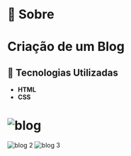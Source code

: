 # 📃 Sobre
# Criação de um Blog
## 🚀 Tecnologias Utilizadas
 * **HTML** 
 * **CSS** 
#

# ![blog](https://user-images.githubusercontent.com/104867612/178159282-c89c3880-ab6d-4f5e-8419-b04b54befb49.jpg)
![blog 2](https://user-images.githubusercontent.com/104867612/178159171-f58d565d-d22d-4518-9746-8ac6f4d285ff.jpg)
![blog 3](https://user-images.githubusercontent.com/104867612/178159176-40324809-83f9-485a-aa12-1565fd96e89f.jpg)
